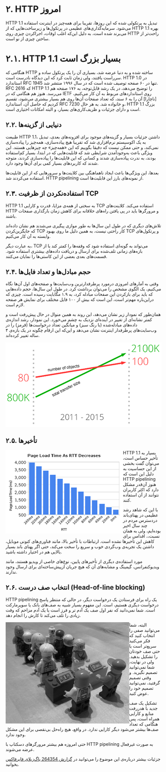 # ۲. HTTP امروز

HTTP 1.1 تبدیل به پرتکولی شده که این روز‌ها، تقریبا برای همه‌چیز در اینترنت استفاده می‌شود. سرمایه‌گذاری‌های عظیمی در پرتکول‌ها و زیرساخت‌هایی که از HTTP 1.1 بهره می‌برند شده است، به دلیل این‌که اغلب اوقات، اجرا‌کردن چیزی روی HTTP راحت‌تر از ساختن چیزی از نو است.

# ۲.۱. HTTP 1.1 بسیار بزرگ است

هنگامی که HTTP ساخته شده و به دنیا عرضه شد، بسیاری آن را یک پرتکول ساده و سرراست یافتند، ولی زمان ثابت کرد که این دیدگاه نادرست است. HTTP 1.0 در استاندارد RFC 1945 تنها در ۶۰ صفحه توصیف شده است که در سال ۱۹۹۶ منتشر شد. RFC 2616 که HTTP 1.1 را توضیح می‌دهد، در یک رشد قابل‌توجه، به ۱۷۶ صفحه هم می‌رسد. هنوز هم هنگامی که در IETF روی استاندارد‌های مربوط به آن کار می‌کنیم، [ناچارا] آن را به ۶ سند، که تعداد صفحات آن‌ها روی هم بسیار بیشتری می‌شود، تقسیم کردیم که حاصل آن، استاندارد RFC 7230 و خانواده شد. به هر حال، HTTP 1.1 بزرگ است و دارای جزئیات و ظریف‌کاری‌های بسیار، و البته امکانات اختیاری است.

## ۲.۲. دنیایی از گزینه‌ها

طبیعت HTTP 1.1، داشتن جزئیات بسیار و گزینه‌های موجود برای افزونه‌های بعدی، تبدیل به یک اکوسیستم نرم‌افزاری شد که تقریبا هیچ پیاده‌سازی، همه‌چیز را پیاده‌سازی نمی‌کند، و حتی ممکن نیست که دقیقا بگوییم که این «همه‌چیز» چه چیزهایی هستند. این ویژگی باعث به‌وجودآمدن شرایطی شد که قابلیت‌هایی که در ابتدا، بسیار کم‌استفاده بودند، به ندرت پیاده‌سازی شدند و کسانی که این قابلیت‌ها را پیاده‌سازی کردند، متوجه شدند که کاربردهای بسیار کمی برای آن‌ها وجود دارد.

بعدها، این ویژگی‌ها باعث ایجاد ناهماهنگی بین کلاینت‌ها و سرورهایی که از این قابلیت‌ها استفاده می‌کردند شد. HTTP pipelining از نمونه‌های بارز این قابلیت‌ها است.

## ۲.۳. استفاده‌نکردن از ظرفیت TCP

HTTP 1.1 به سختی از همه‌ی مزایا، قدرت و کارایی TCP استفاده می‌کند. کلاینت‌های HTTP و مرورگرها باید در پی یافتن راه‌های خلاقانه برای کاهش زمان بارگذاری صفحات باشند.

تلاش‌های دیگری که در طول این سال‌ها به طور موازی پیگیری می‌شدند هم نشان داده‌اند که جایگزین‌کردن TCP کار راحتی نیست، به همین دلیل ما روی بهبود TCP و پرتکول‌های وابسته به آن کار می‌کنیم.

به عبارت دیگر، TCP می‌تواند به گونه‌ای استفاده شود که وقفه‌ها را کمتر کند یا از بازه‌های زمانی تلف‌شده برای ارسال و دریافت داده‌های بیشتری استفاده شود. قسمت‌های بعدی بعضی از این کاستی‌ها را نمایان می‌کنند.

## ۲.۴. حجم مبادل‌ها و تعداد فایل‌ها

وقتی به آمارهای امروزی درمورد پرطرفدارترین وب‌سایت‌ها و صفحه‌های اول آن‌ها نگاه می‌کنیم، یک الگوی مشخص را می‌توان برداشت کرد. در طول این سال‌ها، حجم داده‌هایی که باید برای بازکردن این صفحات مبادله کرد، به ۱.۹ مگابایت رسیده است. چیزی که دراین‌باره مهم‌تر است، این است که بیش از ۱۰۰ فایل مختلف برای نمایش هر صفحه لازم است.

همان‌طور که نمودار زیر نشان می‌دهد، این روند به همین منوال در حال پیش‌رفت است و کمتر نشانه‌ای از تغییر در آینده‌ای نزدیک به چشم می‌خورد. این نمودار، رشد اندازه‌ی داده‌های مبادله‌شده (با رنگ سبز) و میانگین تعداد درخواست‌ها (قرمز) را در وب‌سایت‌های پرطرفدار اینترنت نشان می‌دهد و این‌که این ارقام چگونه در یک بازه‌ی ۴ ساله تغییر کرده‌اند.

![رشد اندازه‌ی مبادلات](https://raw.githubusercontent.com/bagder/http2-explained/master/images/transfer-size-growth.png)

## ۲.۵. تأخیرها

<img style="float: left;" src="https://raw.githubusercontent.com/bagder/http2-explained/master/images/page-load-time-rtt-decreases.png" />

HTTP 1.1 بسیار به تأخیر حساس است، می‌توان گفت بخشی از این حساسیت به دلیل این است که HTTP pipelining هنوز آن‌قدر مشکل دارد که اکثر کاربران نتوانند از آن استفاده کنند.

با این که شاهد رشد عظیمی در پهنای‌باند در‌دسترس مردم در چند سال اخیر بوده‌ایم، ولی به همان نسبت،، اقدامی برای کاهش این تأخیرها نشده است. ارتباطات با تأخیر بالا، مانند فناوری‌های کنونی موبایل، داشتن یک تجربه‌ی وب‌گردی خوب و سریع را سخت می‌کند، حتی اگر پهنای باند بسیار بالایی هم در اختیار داشته باشید.

مورد استفاده‌ی دیگری از تأخیرهای پایین، نوع‌های خاصی از ویدیو هستند، مانند ویدیوکنفرانس، گیمینگ و مشابه‌های آن که هیچ جریان از‌پیش‌ساخته‌ای برای ارسال وجود ندارند.

## ۲.۶. انتخاب صف درست (Head-of-line blocking)

HTTP pipelining یک راه برای فرستادن یک درخواست دیگر، در حالی که منتظر پاسخ درخواست دیگری هستیم، است. این مفهوم بسیار شبیه به صف‌های بانک یا سوپرمارکت است. شما نمی‌دانید که نفر اول صف یک آدم تر و فرز است یا یک آدم مزاحم که وقت زیادی را تلف می‌کند تا کارش را انجام دهد.

<img style="float: left;" src="https://raw.githubusercontent.com/bagder/http2-explained/master/images/head-of-line-blocking.jpg" />

البته، شما می‌توانید صفی را انتخاب کنید که فکر می‌کنید سریع‌تر است یا حتی صف خودتان را تشکیل بدهید. ولی در نهایت، شما نمی‌توانید تصمیم نگیرید. و وقتی تصمیم گرفتید، نمی‌توانید تصمیم خود را عوض کنید.

تشکیل یک صف جدید با هدررفت منابع و کارایی همراه است، پس هنگامی که تعداد صف‌ها بیشتر می‌شود دیگر کارایی ندارد. در واقع، هیچ راه‌حل بی‌نقصی برای این مشکل وجود ندارد.

حتی امروزه هم بیشتر مرورگرهای دسکتاپ با HTTP pipelining به صورت غیرفعال عرضه می‌شوند.

جزئیات بیشتر درباره‌ی این موضوع را می‌توانید در  [گزارش 264354 باگ‌زیلای فایرفاکس](https://bugzilla.mozilla.org/show_bug.cgi?id=264354) بخوانید.